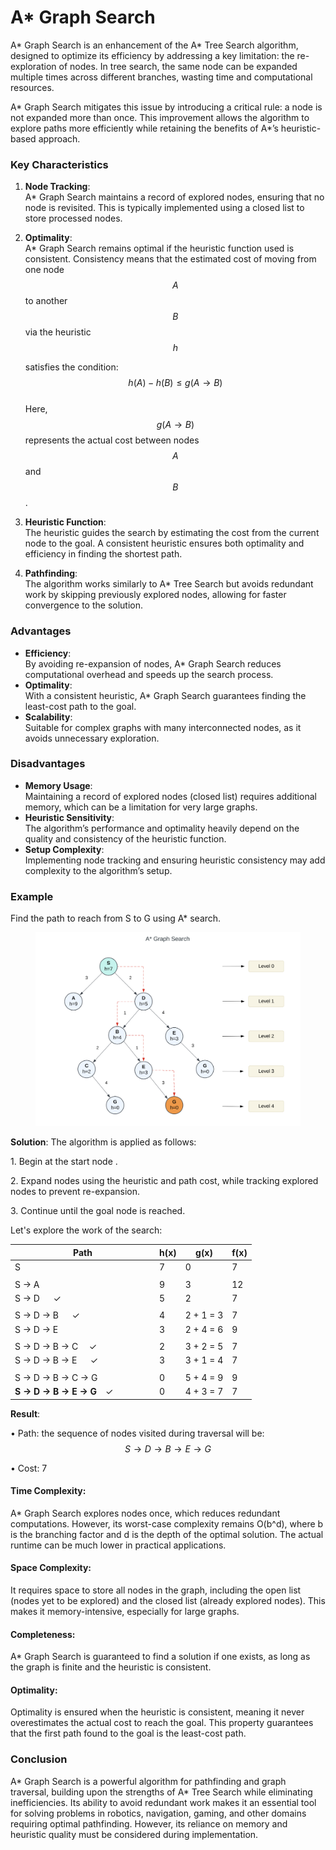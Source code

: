 # A\* Graph Search

A\* Graph Search is an enhancement of the A\* Tree Search algorithm, designed to optimize its efficiency by addressing a key limitation: the re-exploration of nodes. In tree search, the same node can be expanded multiple times across different branches, wasting time and computational resources.&#x20;

A\* Graph Search mitigates this issue by introducing a critical rule: a node is not expanded more than once. This improvement allows the algorithm to explore paths more efficiently while retaining the benefits of A\*’s heuristic-based approach.

### Key Characteristics

1. **Node Tracking**:\
   A\* Graph Search maintains a record of explored nodes, ensuring that no node is revisited. This is typically implemented using a closed list to store processed nodes.
2.  **Optimality**:\
    A\* Graph Search remains optimal if the heuristic function used is consistent. Consistency means that the estimated cost of moving from one node $$A$$ to another $$B$$ via the heuristic $$h$$

    satisfies the condition: $$h(A) - h(B) \leq g(A \to B)$$\
    Here, $$g(A \to B)$$ represents the actual cost between nodes $$A$$ and $$B$$.
3. **Heuristic Function**:\
   The heuristic guides the search by estimating the cost from the current node to the goal. A consistent heuristic ensures both optimality and efficiency in finding the shortest path.
4. **Pathfinding**:\
   The algorithm works similarly to A\* Tree Search but avoids redundant work by skipping previously explored nodes, allowing for faster convergence to the solution.

### Advantages

* **Efficiency**:\
  By avoiding re-expansion of nodes, A\* Graph Search reduces computational overhead and speeds up the search process.
* **Optimality**:\
  With a consistent heuristic, A\* Graph Search guarantees finding the least-cost path to the goal.
* **Scalability**:\
  Suitable for complex graphs with many interconnected nodes, as it avoids unnecessary exploration.

### Disadvantages

* **Memory Usage**:\
  Maintaining a record of explored nodes (closed list) requires additional memory, which can be a limitation for very large graphs.
* **Heuristic Sensitivity**:\
  The algorithm’s performance and optimality heavily depend on the quality and consistency of the heuristic function.
* **Setup Complexity**:\
  Implementing node tracking and ensuring heuristic consistency may add complexity to the algorithm’s setup.

### Example

Find the path to reach from S to G using A\* search.

<div align="left"><figure><img src="../../../../../.gitbook/assets/image (39).png" alt="" width="563"><figcaption></figcaption></figure></div>

**Solution**: The algorithm is applied as follows:

1\. Begin at the start node .

2\. Expand nodes using the heuristic and path cost, while tracking explored nodes to prevent re-expansion.

3\. Continue until the goal node is reached.

Let's explore the work of the search:

<table><thead><tr><th width="217">Path</th><th>h(x)</th><th>g(x)</th><th>f(x)</th></tr></thead><tbody><tr><td>S</td><td>7</td><td>0</td><td>7</td></tr><tr><td> </td><td> </td><td> </td><td> </td></tr><tr><td>S -> A</td><td>9</td><td>3</td><td>12</td></tr><tr><td>S -> D                         ✓</td><td>5</td><td>2</td><td>7</td></tr><tr><td> </td><td> </td><td> </td><td> </td></tr><tr><td>S -> D -> B                 ✓</td><td>4</td><td>2 + 1 = 3</td><td>7</td></tr><tr><td>S -> D -> E</td><td>3</td><td>2 + 4 = 6</td><td>9</td></tr><tr><td> </td><td> </td><td> </td><td> </td></tr><tr><td>S -> D -> B -> C         ✓</td><td>2</td><td>3 + 2 = 5</td><td>7</td></tr><tr><td>S -> D -> B -> E         ✓</td><td>3</td><td>3 + 1 = 4</td><td>7</td></tr><tr><td> </td><td> </td><td> </td><td> </td></tr><tr><td>S -> D -> B -> C -> G</td><td>0</td><td>5 + 4 = 9</td><td>9</td></tr><tr><td><strong>S -> D -> B -> E -> G</strong> ✓</td><td>0</td><td>4 + 3 = 7</td><td>7</td></tr></tbody></table>

**Result**:

• Path: the sequence of nodes visited during traversal will be: $$S→D→B→E→G$$

• Cost: 7

#### Time Complexity:

A\* Graph Search explores nodes once, which reduces redundant computations. However, its worst-case complexity remains O(b^d), where b is the branching factor and d is the depth of the optimal solution. The actual runtime can be much lower in practical applications.

#### Space Complexity:

It requires space to store all nodes in the graph, including the open list (nodes yet to be explored) and the closed list (already explored nodes). This makes it memory-intensive, especially for large graphs.

#### Completeness:

A\* Graph Search is guaranteed to find a solution if one exists, as long as the graph is finite and the heuristic is consistent.

#### Optimality:

Optimality is ensured when the heuristic is consistent, meaning it never overestimates the actual cost to reach the goal. This property guarantees that the first path found to the goal is the least-cost path.

### Conclusion

A\* Graph Search is a powerful algorithm for pathfinding and graph traversal, building upon the strengths of A\* Tree Search while eliminating inefficiencies. Its ability to avoid redundant work makes it an essential tool for solving problems in robotics, navigation, gaming, and other domains requiring optimal pathfinding. However, its reliance on memory and heuristic quality must be considered during implementation.
